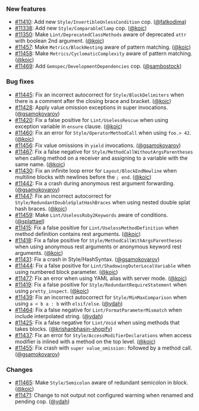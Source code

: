 ### New features

* [#11410](https://github.com/rubocop/rubocop/issues/11410): Add new `Style/InvertibleUnlessCondition` cop. ([@fatkodima][])
* [#11338](https://github.com/rubocop/rubocop/issues/11338): Add new `Style/ComparableClamp` cop. ([@koic][])
* [#11350](https://github.com/rubocop/rubocop/issues/11350): Make `Lint/DeprecatedClassMethods` aware of deprecated `attr` with boolean 2nd argument. ([@koic][])
* [#11457](https://github.com/rubocop/rubocop/pull/11457): Make `Metrics/BlockNesting` aware of pattern matching. ([@koic][])
* [#11458](https://github.com/rubocop/rubocop/pull/11458): Make `Metrics/CyclomaticComplexity` aware of pattern matching. ([@koic][])
* [#11469](https://github.com/rubocop/rubocop/pull/11469): Add `Gemspec/DevelopmentDependencies` cop. ([@sambostock][])

### Bug fixes

* [#11445](https://github.com/rubocop/rubocop/issues/11445): Fix an incorrect autocorrect for `Style/BlockDelimiters` when there is a comment after the closing brace and bracket. ([@koic][])
* [#11428](https://github.com/rubocop/rubocop/pull/11428): Apply value omission exceptions in super invocations. ([@gsamokovarov][])
* [#11420](https://github.com/rubocop/rubocop/issues/11420): Fix a false positive for `Lint/UselessRescue`  when using exception variable in `ensure` clause. ([@koic][])
* [#11460](https://github.com/rubocop/rubocop/issues/11460): Fix an error for `Style/OperatorMethodCall` when using `foo.> 42`. ([@koic][])
* [#11456](https://github.com/rubocop/rubocop/pull/11456): Fix value omissions in `yield` invocations. ([@gsamokovarov][])
* [#11467](https://github.com/rubocop/rubocop/issues/11467): Fix a false negative for `Style/MethodCallWithoutArgsParentheses` when calling method on a receiver and assigning to a variable with the same name. ([@koic][])
* [#11430](https://github.com/rubocop/rubocop/issues/11430): Fix an infinite loop error for `Layout/BlockEndNewline` when multiline blocks with newlines before the `; end`. ([@koic][])
* [#11442](https://github.com/rubocop/rubocop/pull/11442): Fix a crash during anonymous rest argument forwarding. ([@gsamokovarov][])
* [#11447](https://github.com/rubocop/rubocop/pull/11447): Fix an incorrect autocorrect for `Style/RedundantDoubleSplatHashBraces` when using nested double splat hash braces. ([@koic][])
* [#11459](https://github.com/rubocop/rubocop/pull/11459): Make `Lint/UselessRuby2Keywords` aware of conditions. ([@splattael][])
* [#11415](https://github.com/rubocop/rubocop/issues/11415): Fix a false positive for `Lint/UselessMethodDefinition` when method definition contains rest arguments. ([@koic][])
* [#11418](https://github.com/rubocop/rubocop/issues/11418): Fix a false positive for `Style/MethodCallWithArgsParentheses` when using anonymous rest arguments or anonymous keyword rest arguments. ([@koic][])
* [#11431](https://github.com/rubocop/rubocop/pull/11431): Fix a crash in Style/HashSyntax. ([@gsamokovarov][])
* [#11444](https://github.com/rubocop/rubocop/issues/11444): Fix a false positive for `Lint/ShadowingOuterLocalVariable` when using numbered block parameter. ([@koic][])
* [#11477](https://github.com/rubocop/rubocop/issues/11477): Fix an error when using YAML alias with server mode. ([@koic][])
* [#11419](https://github.com/rubocop/rubocop/issues/11419): Fix a false positive for `Style/RedundantRequireStatement` when using `pretty_inspect`. ([@koic][])
* [#11439](https://github.com/rubocop/rubocop/issues/11439): Fix an incorrect autocorrect for `Style/MinMaxComparison` when using `a < b a : b` with `elsif/else`. ([@ydah][])
* [#11464](https://github.com/rubocop/rubocop/pull/11464): Fix a false negative for `Lint/FormatParameterMismatch` when include interpolated string. ([@ydah][])
* [#11425](https://github.com/rubocop/rubocop/pull/11425): Fix a false negative for `Lint/Void` when using methods that takes blocks. ([@krishanbhasin-shopify][])
* [#11437](https://github.com/rubocop/rubocop/pull/11437): Fix an error for `Style/AccessModifierDeclarations` when access modifier is inlined with a method on the top level. ([@koic][])
* [#11455](https://github.com/rubocop/rubocop/pull/11455): Fix crash with `super value_omission:` followed by a method call. ([@gsamokovarov][])

### Changes

* [#11465](https://github.com/rubocop/rubocop/pull/11465): Make `Style/Semicolon` aware of redundant semicolon in block. ([@koic][])
* [#11471](https://github.com/rubocop/rubocop/pull/11471): Change to not output not configured warning when renamed and pending cop. ([@ydah][])

[@fatkodima]: https://github.com/fatkodima
[@koic]: https://github.com/koic
[@sambostock]: https://github.com/sambostock
[@gsamokovarov]: https://github.com/gsamokovarov
[@splattael]: https://github.com/splattael
[@ydah]: https://github.com/ydah
[@krishanbhasin-shopify]: https://github.com/krishanbhasin-shopify
